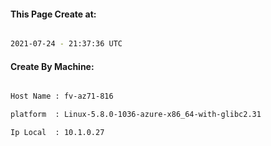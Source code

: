 
   
#### This Page Create at:

```bash

2021-07-24 - 21:37:36 UTC

```

#### Create By Machine:

```bash

Host Name : fv-az71-816

platform  : Linux-5.8.0-1036-azure-x86_64-with-glibc2.31

Ip Local  : 10.1.0.27

```

